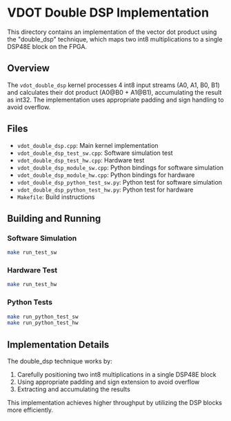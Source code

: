 # VDOT Double DSP Implementation

This directory contains an implementation of the vector dot product using the "double_dsp" technique, which maps two int8 multiplications to a single DSP48E block on the FPGA.

## Overview

The `vdot_double_dsp` kernel processes 4 int8 input streams (A0, A1, B0, B1) and calculates their dot product (A0@B0 + A1@B1), accumulating the result as int32. The implementation uses appropriate padding and sign handling to avoid overflow.

## Files

- `vdot_double_dsp.cpp`: Main kernel implementation
- `vdot_double_dsp_test_sw.cpp`: Software simulation test
- `vdot_double_dsp_test_hw.cpp`: Hardware test
- `vdot_double_dsp_module_sw.cpp`: Python bindings for software simulation
- `vdot_double_dsp_module_hw.cpp`: Python bindings for hardware
- `vdot_double_dsp_python_test_sw.py`: Python test for software simulation
- `vdot_double_dsp_python_test_hw.py`: Python test for hardware
- `Makefile`: Build instructions

## Building and Running

### Software Simulation

```bash
make run_test_sw
```

### Hardware Test

```bash
make run_test_hw
```

### Python Tests

```bash
make run_python_test_sw
make run_python_test_hw
```

## Implementation Details

The double_dsp technique works by:

1. Carefully positioning two int8 multiplications in a single DSP48E block
2. Using appropriate padding and sign extension to avoid overflow
3. Extracting and accumulating the results

This implementation achieves higher throughput by utilizing the DSP blocks more efficiently.
